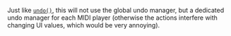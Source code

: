 Just like [`undo()`](/scripting/scripting-api/midiplayer#undo), this will not use the 
global undo manager, but a dedicated undo manager for each MIDI player (otherwise the 
actions interfere with changing UI values, which would be very annoying).
